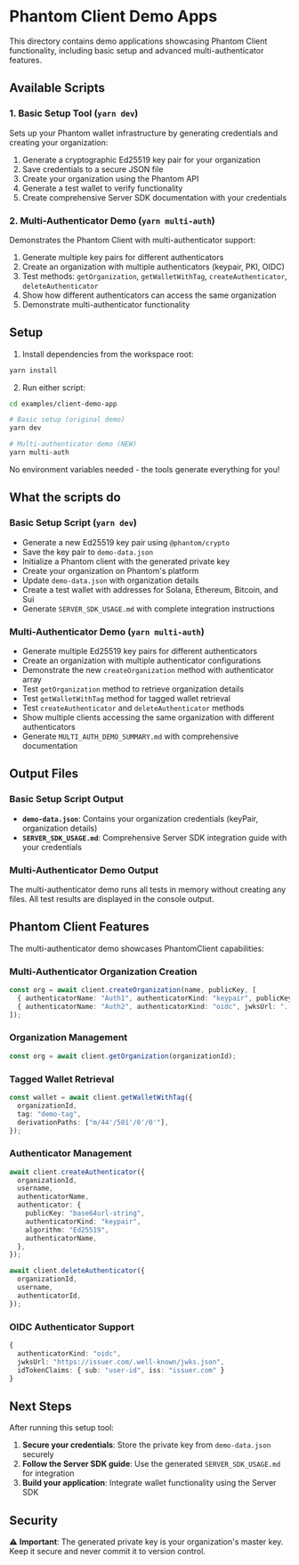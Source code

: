 # Phantom Client Demo Apps

This directory contains demo applications showcasing Phantom Client functionality, including basic setup and advanced multi-authenticator features.

## Available Scripts

### 1. Basic Setup Tool (`yarn dev`)

Sets up your Phantom wallet infrastructure by generating credentials and creating your organization:

1. Generate a cryptographic Ed25519 key pair for your organization
2. Save credentials to a secure JSON file
3. Create your organization using the Phantom API
4. Generate a test wallet to verify functionality
5. Create comprehensive Server SDK documentation with your credentials

### 2. Multi-Authenticator Demo (`yarn multi-auth`)

Demonstrates the Phantom Client with multi-authenticator support:

1. Generate multiple key pairs for different authenticators
2. Create an organization with multiple authenticators (keypair, PKI, OIDC)
3. Test methods: `getOrganization`, `getWalletWithTag`, `createAuthenticator`, `deleteAuthenticator`
4. Show how different authenticators can access the same organization
5. Demonstrate multi-authenticator functionality

## Setup

1. Install dependencies from the workspace root:

```bash
yarn install
```

2. Run either script:

```bash
cd examples/client-demo-app

# Basic setup (original demo)
yarn dev

# Multi-authenticator demo (NEW)
yarn multi-auth
```

No environment variables needed - the tools generate everything for you!

## What the scripts do

### Basic Setup Script (`yarn dev`)

- Generate a new Ed25519 key pair using `@phantom/crypto`
- Save the key pair to `demo-data.json`
- Initialize a Phantom client with the generated private key
- Create your organization on Phantom's platform
- Update `demo-data.json` with organization details
- Create a test wallet with addresses for Solana, Ethereum, Bitcoin, and Sui
- Generate `SERVER_SDK_USAGE.md` with complete integration instructions

### Multi-Authenticator Demo (`yarn multi-auth`)

- Generate multiple Ed25519 key pairs for different authenticators
- Create an organization with multiple authenticator configurations
- Demonstrate the new `createOrganization` method with authenticator array
- Test `getOrganization` method to retrieve organization details
- Test `getWalletWithTag` method for tagged wallet retrieval
- Test `createAuthenticator` and `deleteAuthenticator` methods
- Show multiple clients accessing the same organization with different authenticators
- Generate `MULTI_AUTH_DEMO_SUMMARY.md` with comprehensive documentation

## Output Files

### Basic Setup Script Output

- **`demo-data.json`**: Contains your organization credentials (keyPair, organization details)
- **`SERVER_SDK_USAGE.md`**: Comprehensive Server SDK integration guide with your credentials

### Multi-Authenticator Demo Output

The multi-authenticator demo runs all tests in memory without creating any files. All test results are displayed in the console output.

## Phantom Client Features

The multi-authenticator demo showcases PhantomClient capabilities:

### Multi-Authenticator Organization Creation

```typescript
const org = await client.createOrganization(name, publicKey, [
  { authenticatorName: "Auth1", authenticatorKind: "keypair", publicKey: "...", algorithm: "Ed25519" },
  { authenticatorName: "Auth2", authenticatorKind: "oidc", jwksUrl: "...", idTokenClaims: {...} }
]);
```

### Organization Management

```typescript
const org = await client.getOrganization(organizationId);
```

### Tagged Wallet Retrieval

```typescript
const wallet = await client.getWalletWithTag({
  organizationId,
  tag: "demo-tag",
  derivationPaths: ["m/44'/501'/0'/0'"],
});
```

### Authenticator Management

```typescript
await client.createAuthenticator({
  organizationId,
  username,
  authenticatorName,
  authenticator: {
    publicKey: "base64url-string",
    authenticatorKind: "keypair",
    algorithm: "Ed25519",
    authenticatorName,
  },
});

await client.deleteAuthenticator({
  organizationId,
  username,
  authenticatorId,
});
```

### OIDC Authenticator Support

```typescript
{
  authenticatorKind: "oidc",
  jwksUrl: "https://issuer.com/.well-known/jwks.json",
  idTokenClaims: { sub: "user-id", iss: "issuer.com" }
}
```

## Next Steps

After running this setup tool:

1. **Secure your credentials**: Store the private key from `demo-data.json` securely
2. **Follow the Server SDK guide**: Use the generated `SERVER_SDK_USAGE.md` for integration
3. **Build your application**: Integrate wallet functionality using the Server SDK

## Security

⚠️ **Important**: The generated private key is your organization's master key. Keep it secure and never commit it to version control.
